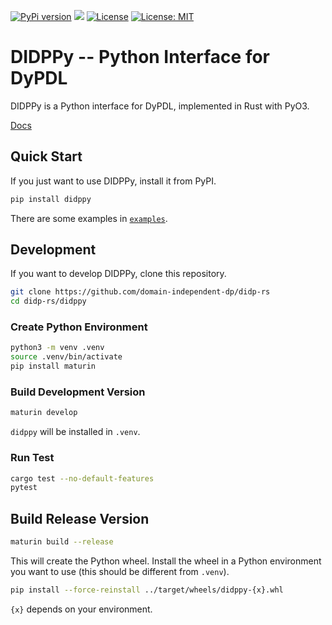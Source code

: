 [![PyPi version](https://img.shields.io/pypi/v/didppy.svg)](https://pypi.python.org/pypi/didppy/)
[![](https://img.shields.io/badge/python-3.7+-blue.svg)](https://www.python.org/downloads/)
[![License](https://img.shields.io/badge/License-Apache%202.0-blue.svg)](https://opensource.org/licenses/Apache-2.0)
[![License: MIT](https://img.shields.io/badge/License-MIT-yellow.svg)](https://opensource.org/licenses/MIT)

# DIDPPy -- Python Interface for DyPDL

DIDPPy is a Python interface for DyPDL, implemented in Rust with PyO3.

[Docs](https://didppy.readthedocs.io/en/latest)

## Quick Start

If you just want to use DIDPPy, install it from PyPI.

```bash
pip install didppy
```

There are some examples in [`examples`](https://github.com/domain-independent-dp/didp-rs/tree/main/didppy/examples).

## Development

If you want to develop DIDPPy, clone this repository.

```bash
git clone https://github.com/domain-independent-dp/didp-rs
cd didp-rs/didppy
```

### Create Python Environment

```bash
python3 -m venv .venv 
source .venv/bin/activate
pip install maturin
```

### Build Development Version

```bash
maturin develop
```

`didppy` will be installed in `.venv`.

### Run Test

```bash
cargo test --no-default-features
pytest
```

## Build Release Version

```bash
maturin build --release
```

This will create the Python wheel. Install the wheel in a Python environment you want to use (this should be different from `.venv`).

```bash
pip install --force-reinstall ../target/wheels/didppy-{x}.whl
```

`{x}` depends on your environment.

